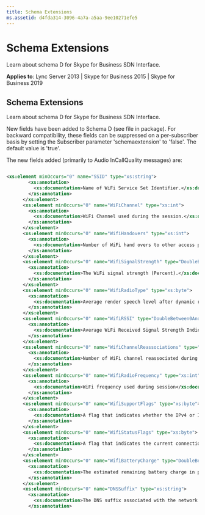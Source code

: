 ```yaml
---
title: Schema Extensions
ms.assetid: d4fda314-3096-4a7a-a5aa-9ee10271efe5
---
```



# Schema Extensions
Learn about schema D for Skype for Business SDN Interface. 

  
    
    

 **Applies to**: Lync Server 2013 | Skype for Business 2015 | Skype for Business 2019

## Schema Extensions

Learn about schema D for Skype for Business SDN Interface. 
  
    
    
New fields have been added to Schema D (see file in package). For backward compatibility, these fields can be suppressed on a per-subscriber basis by setting the Subscriber parameter 'schemaextension' to 'false'. The default value is 'true'. 
  
    
    
The new fields added (primarily to Audio InCallQuality messages) are: 
  
    
    



```xsd

<xs:element minOccurs="0" name="SSID" type="xs:string">
        <xs:annotation>
          <xs:documentation>Name of WiFi Service Set Identifier.</xs:documentation>
        </xs:annotation>
      </xs:element>
      <xs:element minOccurs="0" name="WiFiChannel" type="xs:int">
        <xs:annotation>
          <xs:documentation>WiFi Channel used during the session.</xs:documentation>
        </xs:annotation>
      </xs:element>
      <xs:element minOccurs="0" name="WifiHandovers" type="xs:int">
        <xs:annotation>
          <xs:documentation>Number of WiFi hand overs to other access points during the session.</xs:documentation>
        </xs:annotation>
      </xs:element>
      <xs:element minOccurs="0" name="WifiSignalStrength" type="DoubleBetween0And100">
        <xs:annotation>
          <xs:documentation>The WiFi signal strength (Percent).</xs:documentation>
        </xs:annotation>
      </xs:element>
      <xs:element minOccurs="0" name="WifiRadioType" type="xs:byte">
        <xs:annotation>
          <xs:documentation>Average render speech level after dynamic range compression or analog gain control is applied.</xs:documentation>
        </xs:annotation>
      </xs:element>
      <xs:element minOccurs="0" name="WifiRSSI" type="DoubleBetween0And100">
        <xs:annotation>
          <xs:documentation>Average WiFi Received Signal Strength Indication value. (Percent)</xs:documentation>
        </xs:annotation>
      </xs:element>
      <xs:element minOccurs="0" name="WifiChannelReassociations" type="xs:int">
        <xs:annotation>
          <xs:documentation>Number of WiFi channel reassociated during session</xs:documentation>
        </xs:annotation>
      </xs:element>
      <xs:element minOccurs="0" name="WifiRadioFrequency" type="xs:int">
        <xs:annotation>
          <xs:documentation>WiFi frequency used during session</xs:documentation>
        </xs:annotation>
      </xs:element>
      <xs:element minOccurs="0" name="WifiSupportFlags" type="xs:byte">
        <xs:annotation>
          <xs:documentation>A flag that indicates whether the IPv4 or IPv6 protocols are supported. SupportFlag_IPv4=1, IPv6=2.</xs:documentation>
        </xs:annotation>
      </xs:element>
      <xs:element minOccurs="0" name="WifiStatusFlags" type="xs:byte">
        <xs:annotation>
          <xs:documentation>A flag that indicates the current connection status. StatusFlag_VPN=1.</xs:documentation>
        </xs:annotation>
      </xs:element>
      <xs:element minOccurs="0" name="WifiBatteryCharge" type="DoubleBetween0And100">
        <xs:annotation>
          <xs:documentation>The estimated remaining battery charge in percentage points [0-99], with 0 indicating that the device was plugged in.</xs:documentation>
        </xs:annotation>
      </xs:element>
      <xs:element minOccurs="0" name="DNSSuffix" type="xs:string">
        <xs:annotation>
          <xs:documentation>The DNS suffix associated with the network adapter</xs:documentation>
        </xs:annotation>

```


